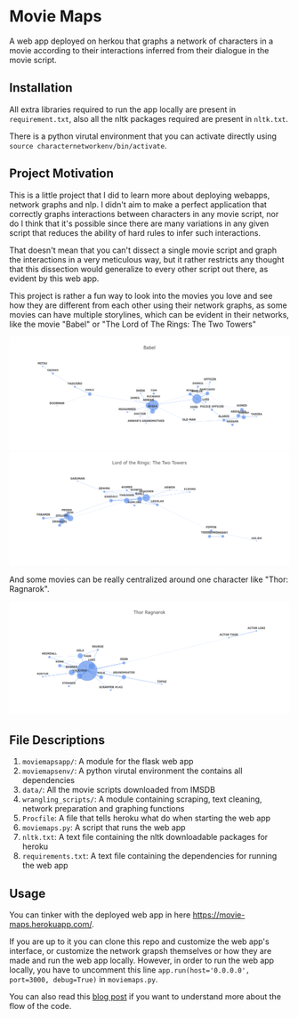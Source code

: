 # Movie Maps

A web app deployed on herkou that graphs a network of characters in a movie according to their interactions inferred from their dialogue in the movie script.

## Installation

All extra libraries required to run the app locally are present in `requirement.txt`, also all the nltk packages required are present in `nltk.txt`.

There is a python virutal environment that you can activate directly using `source characternetworkenv/bin/activate`.

## Project Motivation

This is a little project that I did to learn more about deploying webapps, network graphs and nlp. I didn't aim to make a perfect application that correctly graphs interactions between characters in any movie script, nor do I think that it's possible since there are many variations in any given script that reduces the ability of hard rules to infer such interactions. 

That doesn't mean that you can't dissect a single movie script and graph the interactions in a very meticulous way, but it rather restricts any thought that this dissection would generalize to every other script out there, as evident by this web app.

This project is rather a fun way to look into the movies you love and see how they are different from each other using their network graphs, as some movies can have multiple storylines, which can be evident in their networks, like the movie "Babel" or "The Lord of The Rings: The Two Towers"

![babel](./images/babel.png)
![lotr](./images/lotr.png)

And some movies can be really centralized around one character like "Thor: Ragnarok".

![thor](./images/thor.png)

## File Descriptions

1. `moviemapsapp/`: A module for the flask web app
2. `moviemapsenv/`: A python virutal environment the contains all dependencies
3. `data/`: All the movie scripts downloaded from IMSDB
4. `wrangling_scripts/`: A module containing scraping, text cleaning, network preparation and graphing functions
5. `Procfile`: A file that tells heroku what do when starting the web app
6. `moviemaps.py`: A script that runs the web app 
7. `nltk.txt`: A text file containing the nltk downloadable packages for heroku
8. `requirements.txt`: A text file containing the dependencies for running the web app

## Usage

You can tinker with the deployed web app in here https://movie-maps.herokuapp.com/.

If you are up to it you can clone this repo and customize the web app's interface, or customize the network grapsh themselves or how they are made and run the web app locally. However, in order to run the web app locally, you have to uncomment this line `app.run(host='0.0.0.0', port=3000, debug=True)` in `moviemaps.py`.

You can also read this [blog post](https://ahmedsamirio.github.io/Movie-Maps/) if you want to understand more about the flow of the code.

